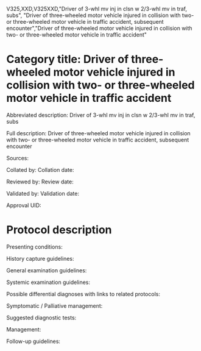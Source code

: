 V325,XXD,V325XXD,"Driver of 3-whl mv inj in clsn w 2/3-whl mv in traf, subs", "Driver of three-wheeled motor vehicle injured in collision with two- or three-wheeled motor vehicle in traffic accident, subsequent encounter","Driver of three-wheeled motor vehicle injured in collision with two- or three-wheeled motor vehicle in traffic accident"
# Category title: Driver of three-wheeled motor vehicle injured in collision with two- or three-wheeled motor vehicle in traffic accident

Abbreviated description: Driver of 3-whl mv inj in clsn w 2/3-whl mv in traf, subs

Full description: Driver of three-wheeled motor vehicle injured in collision with two- or three-wheeled motor vehicle in traffic accident, subsequent encounter

Sources:

Collated by:
Collation date:

Reviewed by:
Review date:

Validated by:
Validation date:

Approval UID:

# Protocol description

Presenting conditions:

History capture guidelines:

General examination guidelines:

Systemic examination guidelines:

Possible differential diagnoses with links to related protocols:

Symptomatic / Palliative management:

Suggested diagnostic tests:

Management:

Follow-up guidelines:
